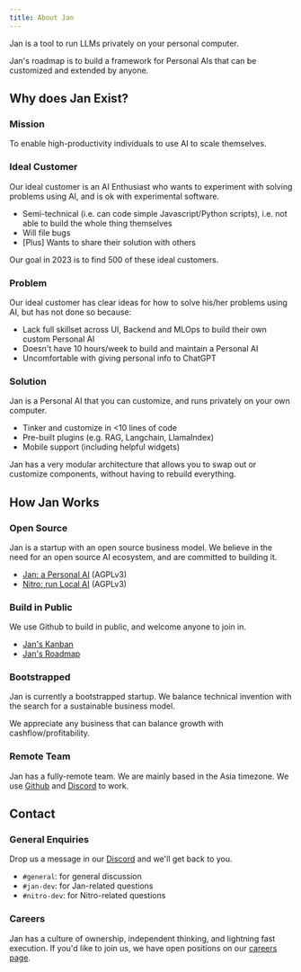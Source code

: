 ```yaml
---
title: About Jan
---
```


Jan is a tool to run LLMs privately on your personal computer. 

Jan's roadmap is to build a framework for Personal AIs that can be customized and extended by anyone. 

## Why does Jan Exist?

### Mission

To enable high-productivity individuals to use AI to scale themselves. 

### Ideal Customer

Our ideal customer is an AI Enthusiast who wants to experiment with solving problems using AI, and is ok with experimental software. 

- Semi-technical (i.e. can code simple Javascript/Python scripts), i.e. not able to build the whole thing themselves
- Will file bugs
- [Plus] Wants to share their solution with others 

Our goal in 2023 is to find 500 of these ideal customers. 

### Problem

Our ideal customer has clear ideas for how to solve his/her problems using AI, but has not done so because:

- Lack full skillset across UI, Backend and MLOps to build their own custom Personal AI
- Doesn't have 10 hours/week to build and maintain a Personal AI
- Uncomfortable with giving personal info to ChatGPT

### Solution

Jan is a Personal AI that you can customize, and runs privately on your own computer.

- Tinker and customize in <10 lines of code
- Pre-built plugins (e.g. RAG, Langchain, LlamaIndex)
- Mobile support (including helpful widgets)

Jan has a very modular architecture that allows you to swap out or customize components, without having to rebuild everything. 

## How Jan Works

### Open Source

Jan is a startup with an open source business model. We believe in the need for an open source AI ecosystem, and are committed to building it. 

- [Jan: a Personal AI](https://github.com/janhq/jan) (AGPLv3)
- [Nitro: run Local AI](https://github.com/janhq/nitro) (AGPLv3)

### Build in Public

We use Github to build in public, and welcome anyone to join in.  

- [Jan's Kanban](https://github.com/orgs/janhq/projects/5)
- [Jan's Roadmap](https://github.com/orgs/janhq/projects/5/views/2)

### Bootstrapped

Jan is currently a bootstrapped startup. We balance technical invention with the search for a sustainable business model. 

We appreciate any business that can balance growth with cashflow/profitability. 

### Remote Team

Jan has a fully-remote team. We are mainly based in the Asia timezone. We use [Github](https://github.com/janhq) and [Discord](https://discord.gg/af6SaTdzpx) to work. 

## Contact

### General Enquiries

Drop us a message in our [Discord](https://discord.gg/af6SaTdzpx) and we'll get back to you.

- `#general`: for general discussion
- `#jan-dev`: for Jan-related questions
- `#nitro-dev`: for Nitro-related questions

### Careers

Jan has a culture of ownership, independent thinking, and lightning fast execution. If you'd like to join us, we have open positions on our [careers page](https://janai.bamboohr.com/careers).   
